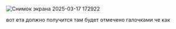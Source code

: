 ![Снимок экрана 2025-03-17 172922](https://github.com/user-attachments/assets/59c71d3f-4f27-4a4e-9469-2a58374bac43)

вот ета должно получится там будет отмечено галочками че как 
